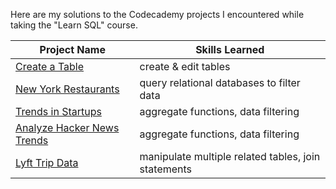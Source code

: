 Here are my solutions to the Codecademy projects I encountered while taking the "Learn SQL" course.

| Project Name | Skills Learned |
| --- | --- |
| [Create a Table](https://github.com/mwdemos/Data-Analysis-Portfolio/blob/main/Codecademy%20Projects/Create%20a%20Table/README.md) | create & edit tables |
| [New York Restaurants](https://github.com/mwdemos/Data-Analysis-Portfolio/blob/main/Codecademy%20Projects/New%20York%20Restaurants/README.md) | query relational databases to filter data |
| [Trends in Startups](https://github.com/mwdemos/Data-Analysis-Portfolio/blob/main/Codecademy%20Projects/Trends%20in%20Startups/README.md) | aggregate functions, data filtering |
| [Analyze Hacker News Trends](https://github.com/mwdemos/Data-Analysis-Portfolio/blob/main/Codecademy%20Projects/Analyze%20Hacker%20News%20Trends/README.md) | aggregate functions, data filtering |
| [Lyft Trip Data](https://github.com/mwdemos/Data-Analysis-Portfolio/blob/main/Codecademy%20Projects/Lyft%20Trip%20Data/README.md) | manipulate multiple related tables, join statements |
